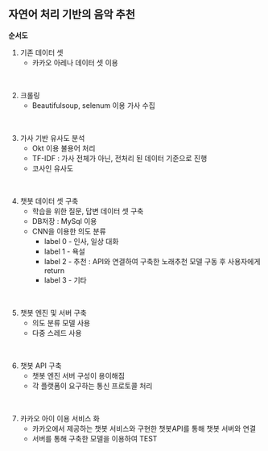 ## 자연어 처리 기반의 음악 추천

**순서도**

1. 기존 데이터 셋 
   - 카카오 아레나 데이터 셋 이용

<br>

2. 크롤링
   - Beautifulsoup, selenum 이용 가사 수집

<br>

3. 가사 기반 유사도 분석
   - Okt 이용 불용어 처리
   - TF-IDF : 가사 전체가 아닌, 전처리 된 데이터 기준으로 진행
   - 코사인 유사도

<br>

4. 챗봇 데이터 셋 구축
   - 학습을 위한 질문, 답변 데이터 셋 구축
   - DB저장 : MySql 이용
   - CNN을 이용한 의도 분류
     - label 0 - 인사, 일상 대화
     - label 1 - 욕설
     - label 2 - 추천 : API와 연결하여 구축한 노래추천 모델 구동 후 사용자에게 return
     - label 3 - 기타

<br>

5. 챗봇 엔진 및 서버 구축
   - 의도 분류 모델 사용
   - 다중 스레드 사용 

<br>

6. 챗봇 API 구축
   - 챗봇 엔진 서버 구성이 용이해짐
   - 각 플랫폼이 요구하는 통신 프로토콜 처리

<br>

7. 카카오 아이 이용 서비스 화
   - 카카오에서 제공하는 챗봇 서비스와 구현한 챗봇API를 통해 챗봇 서버와 연결
   - 서버를 통해 구축한 모델을 이용하여 TEST
